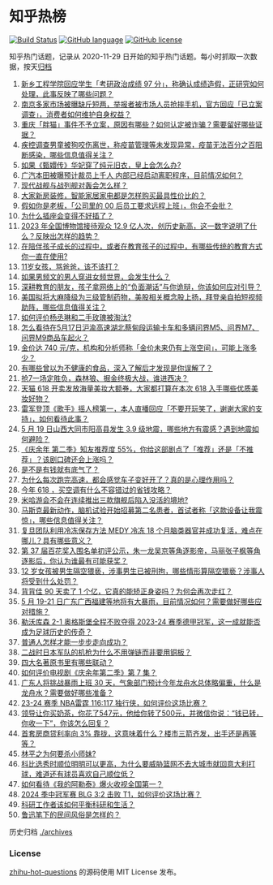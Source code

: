 # 知乎热榜
[![Build Status](https://github.com/ToWeLong/zhihu-hot-questions/workflows/CI/badge.svg)](https://github.com/ToWeLong/zhihu-hot-questions/actions)
[![GitHub language](https://img.shields.io/badge/language-golang-orange.svg)](https://golang.org/)
[![GitHub license](https://img.shields.io/github/license/ToWeLong/zhihu-hot-questions)](https://github.com/ToWeLong/zhihu-hot-questions/blob/main/LICENSE)

知乎热门话题，记录从 2020-11-29 日开始的知乎热门话题。每小时抓取一次数据，按天[归档](./archives)

<!-- BEGIN -->

1. [新乡工程学院回应学生「考研政治成绩 97 分」，称确认成绩造假，正研究如何处理，此事反映了哪些问题？](https://www.zhihu.com/question/656410779)
1. [南京多家市场被曝缺斤短两，举报者被市场人员抢摔手机，官方回应「已立案调查」，消费者如何维护自身权益？](https://www.zhihu.com/question/656481925)
1. [重庆「胖猫」事件不予立案，原因有哪些？如何认定被诈骗？需要留好哪些证据？](https://www.zhihu.com/question/656489833)
1. [疾控调查男童被狗咬伤离世，称疫苗管理等未发现异常，疫苗无法百分之百阻断感染，哪些信息值得关注？](https://www.zhihu.com/question/656423788)
1. [如果《甄嬛传》华妃穿了纯元旧衣，皇上会怎么办?](https://www.zhihu.com/question/651450814)
1. [广汽本田被曝预计裁员上千人 内部已经启动离职程序，目前情况如何？](https://www.zhihu.com/question/656178851)
1. [现代战舰与战列舰对轰会怎么样？](https://www.zhihu.com/question/656325992)
1. [大家新房装修，智能家居家电都是怎样购买最具性价比的？](https://www.zhihu.com/question/656208566)
1. [假如你是老板，「公司里的 00 后员工要求远程上班」，你会不会批？](https://www.zhihu.com/question/656302526)
1. [为什么插座会变得不好插了？](https://www.zhihu.com/question/579894716)
1. [2023 年全国博物馆接待观众 12.9 亿人次，创历史新高，这一数字说明了什么？反映出怎样的趋势？](https://www.zhihu.com/question/656386942)
1. [在陪伴孩子成长的过程中，或者在教育孩子的过程中，有哪些传统的教育方式你一直在使用?](https://www.zhihu.com/question/656208586)
1. [11岁女孩，骂爸爸，该不该打？](https://www.zhihu.com/question/656444307)
1. [如果男频文的男人穿进女频世界，会发生什么？](https://www.zhihu.com/question/655971622)
1. [深耕教育的朋友，孩子拿网络上的“负面潮话”与你诡辩，你该如何应对引导？](https://www.zhihu.com/question/656391476)
1. [美国拟将大麻降级为三级管制药物，美股相关概念股上扬，拜登亲自拍短视频助阵，哪些信息值得关注？](https://www.zhihu.com/question/656401960)
1. [如何评价杨丞琳和二手玫瑰被淘汰?](https://www.zhihu.com/question/656345257)
1. [怎么看待在5月17日沪渝高速湖北蔡甸段运输卡车和多辆问界M5、问界M7、问界M9商品车起火？](https://www.zhihu.com/question/656387766)
1. [金价达 740 元/克，机构和分析师称「金价未来仍有上涨空间」，可能上涨多少？](https://www.zhihu.com/question/656483738)
1. [有哪些曾以为不健康的食品，深入了解后才发现是你误解了？](https://www.zhihu.com/question/647378792)
1. [抢7一场定胜负，森林狼、掘金终极大战，谁进西决？](https://www.zhihu.com/question/656299008)
1. [天猫 618 开卖发放海量美妆大额券，大家都打算在本次 618 入手哪些优质美妆好物？](https://www.zhihu.com/question/656302220)
1. [雷军登顶《歌手》摇人榜第一，本人直播回应「不要开玩笑了，谢谢大家的支持」，如何看待此事？](https://www.zhihu.com/question/656401935)
1. [5 月 19 日山西大同市阳高县发生 3.9 级地震，哪些地方有震感？遇到地震如何避险？](https://www.zhihu.com/question/656447605)
1. [《庆余年 第二季》知友推荐度 55%，你给这部剧点了「推荐」还是「不推荐」？该剧口碑还会上涨吗？](https://www.zhihu.com/question/656289207)
1. [是不是有钱就有底气了？](https://www.zhihu.com/question/656298336)
1. [为什么每次跑完高速，都会感觉车子变好开了？真的是心理作用吗？](https://www.zhihu.com/question/655908190)
1. [今年 618 ，买空调有什么不容错过的省钱攻略？](https://www.zhihu.com/question/656480527)
1. [米哈游会不会在连续推出三款旗舰后陷入没活的境地?](https://www.zhihu.com/question/656308371)
1. [马斯克最新动作，脑机试验开始招募第二名患者，首试者称「这款设备让我震惊」，哪些信息值得关注？](https://www.zhihu.com/question/656478364)
1. [复旦团队利用冷冻保存方法 MEDY 冷冻 18 个月脑类器官并成功复活，难点在哪儿？具有哪些意义？](https://www.zhihu.com/question/656402853)
1. [第 37 届百花奖入围名单初评公示，朱一龙吴京等角逐影帝，马丽张子枫等角逐影后，你认为谁最有可能获奖？](https://www.zhihu.com/question/656408271)
1. [12 岁女孩被男生隔空猥亵，涉事男生已被刑拘，哪些情形算隔空猥亵？涉事人将受到什么处罚？](https://www.zhihu.com/question/656082659)
1. [背背佳 90 天卖了 1 个亿，它真的能矫正身姿吗？为何会再次走红？](https://www.zhihu.com/question/656401626)
1. [5 月 19-21 日广东广西福建等地将有大暴雨，目前情况如何？需要做好哪些应对措施？](https://www.zhihu.com/question/656486065)
1. [勒沃库森 2-1 奥格斯堡全程不败夺得 2023-24 赛季德甲冠军，这一成就能否成为足球历史的传奇？](https://www.zhihu.com/question/656441725)
1. [普通人怎样才能一步步走向成功？](https://www.zhihu.com/question/544410781)
1. [二战时日本军队的机枪为什么不用弹链而非要用铜板？](https://www.zhihu.com/question/498212991)
1. [四大名著原书里有哪些联动？](https://www.zhihu.com/question/656140794)
1. [如何评价电视剧《庆余年第二季》第 7 集？](https://www.zhihu.com/question/656408346)
1. [广东人将挑战暴雨上班 30 天，气象部门预计今年龙舟水总体略偏重，什么是龙舟水？需要做好哪些准备？](https://www.zhihu.com/question/656477975)
1. [23-24 赛季 NBA雷霆 116:117 独行侠，如何评价这场比赛？](https://www.zhihu.com/question/656475623)
1. [领导让你买奶茶，你花了547元，他给你转了500元，并微信你说：“钱已转，你收一下”，你该怎么回复？](https://www.zhihu.com/question/656218189)
1. [首套房商贷利率向 3% 靠拢，这意味着什么？楼市三箭齐发，出手还是再等等？](https://www.zhihu.com/question/656314481)
1. [林平之为何要杀小师妹?](https://www.zhihu.com/question/656223761)
1. [科比选秀时顺位明明可以更高，为什么要威胁篮网不去大城市就回意大利打球，难道还有球员喜欢自己顺位低？](https://www.zhihu.com/question/455913496)
1. [如何看待《我的阿勒泰》爆火收视全国第一？](https://www.zhihu.com/question/655542810)
1. [2024 季中冠军赛 BLG 3:2 击败 T1，如何评价这场比赛？](https://www.zhihu.com/question/656431757)
1. [科研工作者该如何平衡科研和生活？](https://www.zhihu.com/question/652294237)
1. [鲁迅笔下的民间风俗是怎样的？](https://www.zhihu.com/question/656304758)

<!-- END -->

历史归档 [./archives](./archives)


### License
[zhihu-hot-questions](https://github.com/towelong/zhihu-hot-questions) 的源码使用 MIT License 发布。